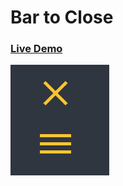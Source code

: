 # Bar to Close

### <a href="https://codepen.io/oguzhanuyanik-sr/pen/rNQaqBM">Live Demo</a>

<img alt="Bar to Close" src="https://raw.githubusercontent.com/oguzhanuyanik-sr/bar-to-close/master/screenshot.png" />
